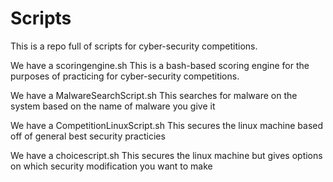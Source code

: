 # Scripts
This is a repo full of scripts for cyber-security competitions.

We have a scoringengine.sh
This is a bash-based scoring engine for the purposes of practicing for cyber-security competitions.

We have a MalwareSearchScript.sh
This searches for malware on the system based on the name of malware you give it

We have a CompetitionLinuxScript.sh
This secures the linux machine based off of general best security practicies

We have a choicescript.sh
This secures the linux machine but gives options on which security modification you want to make

